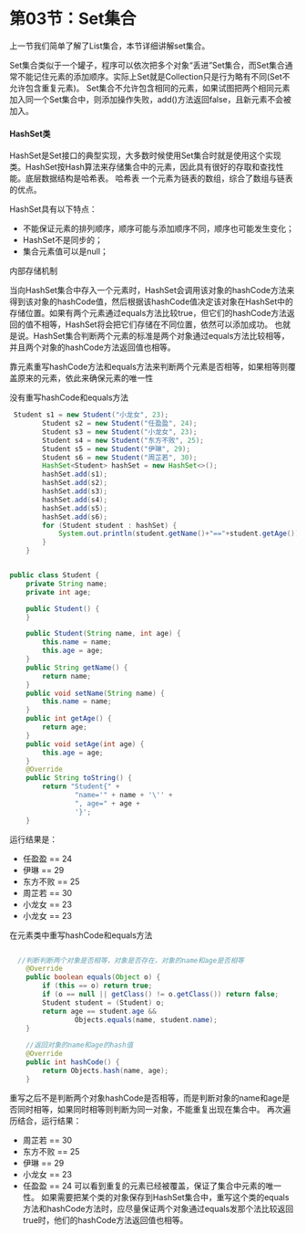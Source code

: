 # 第03节：Set集合

上一节我们简单了解了List集合，本节详细讲解set集合。

Set集合类似于一个罐子，程序可以依次把多个对象“丢进”Set集合，而Set集合通常不能记住元素的添加顺序。实际上Set就是Collection只是行为略有不同(Set不允许包含重复元素)。
Set集合不允许包含相同的元素，如果试图把两个相同元素加入同一个Set集合中，则添加操作失败，add()方法返回false，且新元素不会被加入。

#### HashSet类

HashSet是Set接口的典型实现，大多数时候使用Set集合时就是使用这个实现类。HashSet按Hash算法来存储集合中的元素，因此具有很好的存取和查找性能。底层数据结构是哈希表。
哈希表
一个元素为链表的数组，综合了数组与链表的优点。

HashSet具有以下特点：
* 不能保证元素的排列顺序，顺序可能与添加顺序不同，顺序也可能发生变化；
* HashSet不是同步的；
* 集合元素值可以是null；

内部存储机制

当向HashSet集合中存入一个元素时，HashSet会调用该对象的hashCode方法来得到该对象的hashCode值，然后根据该hashCode值决定该对象在HashSet中的存储位置。如果有两个元素通过equals方法比较true，但它们的hashCode方法返回的值不相等，HashSet将会把它们存储在不同位置，依然可以添加成功。
也就是说。HashSet集合判断两个元素的标准是两个对象通过equals方法比较相等，并且两个对象的hashCode方法返回值也相等。

靠元素重写hashCode方法和equals方法来判断两个元素是否相等，如果相等则覆盖原来的元素，依此来确保元素的唯一性

没有重写hashCode和equals方法
```java
 Student s1 = new Student("小龙女", 23);
        Student s2 = new Student("任盈盈", 24);
        Student s3 = new Student("小龙女", 23);
        Student s4 = new Student("东方不败", 25);
        Student s5 = new Student("伊琳", 29);
        Student s6 = new Student("周芷若", 30);
        HashSet<Student> hashSet = new HashSet<>();
        hashSet.add(s1);
        hashSet.add(s2);
        hashSet.add(s3);
        hashSet.add(s4);
        hashSet.add(s5);
        hashSet.add(s6);
        for (Student student : hashSet) {
            System.out.println(student.getName()+"=="+student.getAge());
        }
    }

```

```java

public class Student {
    private String name;
    private int age;

    public Student() {
    }

    public Student(String name, int age) {
        this.name = name;
        this.age = age;
    }
    public String getName() {
        return name;
    }
    public void setName(String name) {
        this.name = name;
    }
    public int getAge() {
        return age;
    }
    public void setAge(int age) {
        this.age = age;
    }
    @Override
    public String toString() {
        return "Student{" +
                "name='" + name + '\'' +
                ", age=" + age +
                '}';
    }
```
运行结果是：
* 任盈盈 == 24
* 伊琳 == 29
* 东方不败 == 25
* 周芷若 == 30
* 小龙女 == 23
* 小龙女 == 23


在元素类中重写hashCode和equals方法

```java

  //判断判断两个对象是否相等，对象是否存在，对象的name和age是否相等
    @Override
    public boolean equals(Object o) {
        if (this == o) return true;
        if (o == null || getClass() != o.getClass()) return false;
        Student student = (Student) o;
        return age == student.age &&
                Objects.equals(name, student.name);
    }
    
    //返回对象的name和age的hash值
    @Override
    public int hashCode() {
        return Objects.hash(name, age);
    }

```

重写之后不是判断两个对象hashCode是否相等，而是判断对象的name和age是否同时相等，如果同时相等则判断为同一对象，不能重复出现在集合中。
再次遍历结合，运行结果：
* 周芷若 == 30
* 东方不败 == 25
* 伊琳 == 29
* 小龙女 == 23
* 任盈盈 == 24
可以看到重复的元素已经被覆盖，保证了集合中元素的唯一性。
如果需要把某个类的对象保存到HashSet集合中，重写这个类的equals方法和hashCode方法时，应尽量保证两个对象通过equals发那个法比较返回true时，他们的hashCode方法返回值也相等。